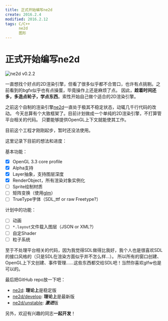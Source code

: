 ```yaml
---
title: 正式开始编写ne2d
create: 2016.2.4
modified: 2016.2.12
tags: C/C++
      ne2d
      图形
---
```

# 正式开始编写ne2d
![ne2d v0.2.2](https://riteme.site/blogimg/ne2d/ne2d-start-1.png)

一直想找个好点的2D渲染引擎，但看了很多似乎都不合胃口，也许有点挑剔。之前看到的bgfx似乎也有点操蛋，毕竟操作上还是麻烦了点。
因此，**趁着时间还多，多造点轮子，学点东西**。索性开始自己做个适合的2D渲染引擎。

之前这个自制的渲染引擎[ne2d](https://github.com/riteme/ne2d)一直处于极其不稳定状态，动辄几千行代码的改动。
今天总算有个大致框架了。目前计划做成一个单纯的2D渲染引擎，不打算管平台相关的代码。
只要能够提供OpenGL上下文就能使其工作。

目前这个工程才刚刚起步，暂时还没法使用。

这里记录下目前的想法和进度：

基本功能：

* [x] OpenGL 3.3 core profile
* [x] Alpha支持
* [x] Layer抽象，支持图层深度
* [x] RenderObject，所有渲染对象实例化
* [ ] Sprite绘制材质
* [ ] 矩阵变换（使用[glm](https://github.com/g-truc/glm)）
* [ ] TrueType字体（SDL_ttf or raw Freetype?）

计划中的功能：

* [ ] 动画
* [ ] `*.layout`文件载入图层（JSON or XML?）
* [ ] 自定Shader
* [ ] 粒子系统

至于不处理平台相关的代码，因为我觉得SDL做得比我好，我个人也是很喜欢SDL的接口风格的（只是SDL在渲染方面似乎并不怎么样...）。
所以所有的窗口创建、OpenGL上下文创建、事件管理......这些东西都交给SDL吧！当然你喜欢glfw也是可以的。

最后把GitHub repo放一下吧：

* [ne2d](https://github.com/riteme/ne2d): **理论上**是稳定版
* [ne2d/develop](https://github.com/riteme/ne2d/tree/develop): **理论上**是最新版
* [ne2d/unstable](https://github.com/riteme/ne2d/tree/unstable): ***激进***版

另外，欢迎有兴趣的同志**一起开发**！
